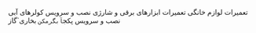 تعمیرات لوازم خانگی 
تعمیرات ابزارهای برقی و شارژی 
نصب و سرویس کولرهای آبی 
نصب و سرویس پکج`آبگرمکن` بخاری`گاز
